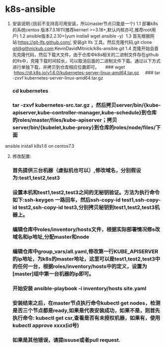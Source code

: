 
   
# k8s-ansible

1.  安装说明:(目前不支持高可用安装，所以master节点只能是一个)
  1.1  部署k8s的系统centos 版本7.3.1611(推荐kernerl >=3.18+,默认内核亦可,推荐root用户)
  1.2  ansible版本2.2.10+(yum instlall wget ansible -y)
  1.3  首先根据网站:https://git-lfs.github.com/, 安装git lfs 工具。然后克隆代码,git clone git@githnickub.com:KevinDavidMitnick/k8s-ansible.git
  1.4  克隆开始会首先克隆代码，然后下载大文件。由于仓库中k8s相关的二进制文件存在github的lfs中，克隆下载时间较长，可以取消后面的二进制文件下载。通过以下方式进行单独下载，并拷贝到仓库相应位置即可。
     ### wget  https://dl.k8s.io/v1.6.0/kubernetes-server-linux-amd64.tar.gz
     ### tar -zxvf  kubernetes-server-linux-amd64.tar.gz
     ### cd kubernetes 
     ### tar -zxvf kubernetes-src.tar.gz ，然后拷贝server/bin/{kube-apiserver,kube-controller-manager,kube-schedule}到仓库的roles/master/files/kube-apiserver；拷贝server/bin/{kubelet,kube-proxy}到仓库的roles/node/files/下面
ansible install k8s1.6 on centos7.3

2.  修改配置:
    ### 首先提供三台机器（虚拟机也可以）,修改域名，分别假设为:test1,test2,test3
    ### 设置本机和test1,test2,test3之间的无秘钥验证。方法为执行命令如下:ssh-keygen 一路回车，然后ssh-copy-id test1,ssh-copy-id test2,ssh-copy-id test3,分别拷贝秘钥到test1,test2,test3机器上。
    ### 编辑仓库中roles/inventory/hosts文件，根据实际部署情况修s改域名和ip地址,分配master和node
    ### 编辑仓库中group_vars/all.yaml,修改第一行KUBE_APISERVER的ip地址，为k8s的master地址，这里可以是test1,test2,test3中的任何一台，根据roles/inventory/hosts中的定义，设置为[master]组中第一台机器的ip即可。
    ### 开始安装 ansible-playbook -i inventory/hosts site.yaml
    ### 安装结束之后，在master节点执行命令kubectl get nodes，检测是否三个节点都是ready,如果是代表安装成功，如果不是，则首先执行命令: kubectl get csr,查看是否有未授权机器，如果有，使用kubectl approve xxxx(id号)
    ### 如果是其他错误，请提issuse或者pull request.
